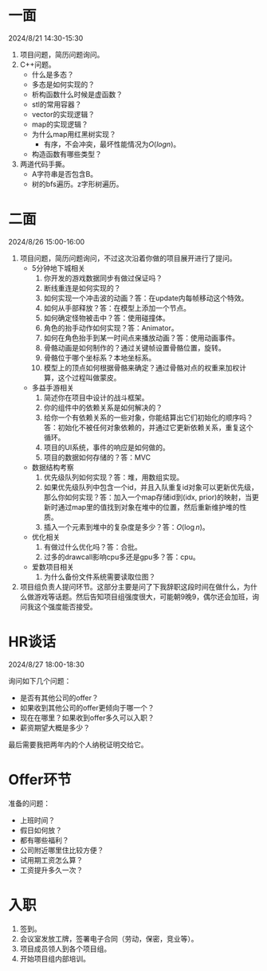 # 一面

2024/8/21 14:30-15:30

1. 项目问题，简历问题询问。
2. C++问题。
	- 什么是多态？
	- 多态是如何实现的？
	- 析构函数什么时候是虚函数？
	- stl的常用容器？
	- vector的实现逻辑？
	- map的实现逻辑？
	- 为什么map用红黑树实现？
		- 有序，不会冲突，最坏性能情况为$O(logn)$。
	- 构造函数有哪些类型？
3. 两道代码手撕。
	- A字符串是否包含B。
	- 树的bfs遍历。z字形树遍历。

# 二面

2024/8/26 15:00-16:00

1. 项目问题，简历问题询问，不过这次沿着你做的项目展开进行了提问。
	- 5分钟地下城相关
		1. 你开发的游戏数据同步有做过保证吗？
		2. 断线重连是如何实现的？
		3. 如何实现一个冲击波的动画？答：在update内每帧移动这个特效。
		4. 如何从手部释放？答：在模型上添加一个节点。
		5. 如何确定怪物被击中？答：使用碰撞体。
		6. 角色的抬手动作如何实现？答：Animator。
		7. 如何在角色抬手到某一时间点来播放动画？答：使用动画事件。
		8. 骨骼动画是如何制作的？通过关键帧设置骨骼位置，旋转。
		9. 骨骼位于哪个坐标系？本地坐标系。
		10. 模型上的顶点如何根据骨骼来确定？通过骨骼对点的权重来加权计算，这个过程叫做蒙皮。
	- 多益手游相关
		1. 简述你在项目中设计的战斗框架。
		2. 你的组件中的依赖关系是如何解决的？
		3. 给你一个有依赖关系的一些对象，你能结算出它们初始化的顺序吗？答：初始化不被任何对象依赖的，并通过它更新依赖关系，重复这个循环。
		4. 项目的UI系统，事件的响应是如何做的。
		5. 项目的数据如何存储的？答：MVC
	- 数据结构考察
		1. 优先级队列如何实现？答：堆，用数组实现。
		2. 如果优先级队列中包含一个id，并且入队重复id对象可以更新优先级，那么你如何实现？答：加入一个map存储id到(idx, prior)的映射，当更新时通过map里的值找到对象在堆中的位置，然后重新维护堆的性质。
		3. 插入一个元素到堆中的复杂度是多少？答：$O(\log{n})$。
	- 优化相关
		1. 有做过什么优化吗？答：合批。
		2. 过多的drawcall影响cpu多还是gpu多？答：cpu。
	- 爱数项目相关
		1. 为什么备份文件系统需要读取位图？
2. 项目组负责人提问环节。这部分主要是问了下我辞职这段时间在做什么，为什么做游戏等话题。然后告知项目组强度很大，可能朝9晚9，偶尔还会加班，询问我这个强度能否接受。

# HR谈话

2024/8/27 18:00-18:30

询问如下几个问题：
- 是否有其他公司的offer？
- 如果收到其他公司的offer更倾向于哪一个？
- 现在在哪里？如果收到offer多久可以入职？
- 薪资期望大概是多少？

最后需要我把两年内的个人纳税证明交给它。

# Offer环节

准备的问题：
- 上班时间？
- 假日如何放？
- 都有哪些福利？
- 公司附近哪里住比较方便？
- 试用期工资怎么算？
- 工资提升多久一次？

# 入职

1. 签到。
2. 会议室发放工牌，签署电子合同（劳动，保密，竞业等）。
3. 项目成员领人到各个项目组。
4. 开始项目组内部培训。